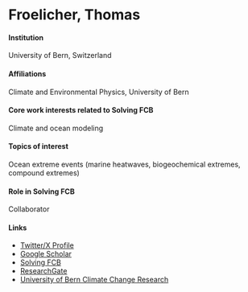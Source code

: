 # Froelicher, Thomas

#### Institution

University of Bern, Switzerland

#### Affiliations

Climate and Environmental Physics, University of Bern

#### Core work interests related to Solving FCB

Climate and ocean modeling

#### Topics of interest

Ocean extreme events (marine heatwaves, biogeochemical extremes, compound extremes)

#### Role in Solving FCB

Collaborator

#### Links

* [Twitter/X Profile](https://twitter.com/froeltho)
* [Google Scholar](https://scholar.google.com/citations?user=zCAQrkEAAAAJ)
* [Solving FCB](https://solvingfcb.org/people/froelicher-f/)
* [ResearchGate](https://www.researchgate.net/profile/Thomas-Froelicher)
* [University of Bern Climate Change Research](https://www.climate.unibe.ch/about_us/people/prof_dr_froelicher_thomas/index_eng.html)
